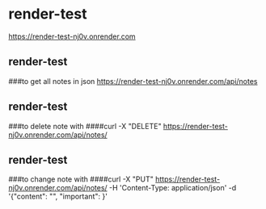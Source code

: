 # render-test

https://render-test-nj0v.onrender.com

## render-test
###to get all notes in json
https://render-test-nj0v.onrender.com/api/notes

## render-test
###to delete note with <id>
####curl -X "DELETE" https://render-test-nj0v.onrender.com/api/notes/<id>

## render-test
###to change note with <id>
####curl -X "PUT" https://render-test-nj0v.onrender.com/api/notes/<id> -H 'Content-Type: application/json' -d '{"content": "<content to change>", "important": <true or false>}'

